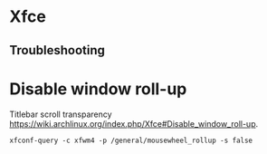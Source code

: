Xfce
====

Troubleshooting
---------------

# Disable window roll-up

Titlebar scroll transparency
<https://wiki.archlinux.org/index.php/Xfce#Disable_window_roll-up>.

    xfconf-query -c xfwm4 -p /general/mousewheel_rollup -s false
